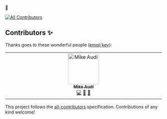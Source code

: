 🍍
<!-- ALL-CONTRIBUTORS-BADGE:START - Do not remove or modify this section -->
[![All Contributors](https://img.shields.io/badge/all_contributors-1-orange.svg?style=flat-square)](#contributors-)
<!-- ALL-CONTRIBUTORS-BADGE:END -->

## Contributors ✨

Thanks goes to these wonderful people ([emoji key](https://allcontributors.org/docs/en/emoji-key)):

<!-- ALL-CONTRIBUTORS-LIST:START - Do not remove or modify this section -->
<!-- prettier-ignore-start -->
<!-- markdownlint-disable -->
<table>
  <tbody>
    <tr>
      <td align="center" valign="top" width="14.28%"><a href="http://mytiki.com"><img src="https://avatars.githubusercontent.com/u/3769672?v=4?s=100" width="100px;" alt="Mike Audi"/><br /><sub><b>Mike Audi</b></sub></a><br /><a href="https://github.com/tiki-bar/tiki-capture-receipt-capacitor/commits?author=mike-audi" title="Code">💻</a> <a href="https://github.com/tiki-bar/tiki-capture-receipt-capacitor/commits?author=mike-audi" title="Documentation">📖</a> <a href="https://github.com/tiki-bar/tiki-capture-receipt-capacitor/pulls?q=is%3Apr+reviewed-by%3Amike-audi" title="Reviewed Pull Requests">👀</a></td>
    </tr>
  </tbody>
</table>

<!-- markdownlint-restore -->
<!-- prettier-ignore-end -->

<!-- ALL-CONTRIBUTORS-LIST:END -->

This project follows the [all-contributors](https://github.com/all-contributors/all-contributors) specification. Contributions of any kind welcome!